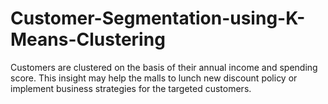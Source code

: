# Customer-Segmentation-using-K-Means-Clustering
Customers are clustered on the basis of their annual income and spending score. This insight may help the malls to lunch new discount policy or implement business strategies for the targeted customers.
